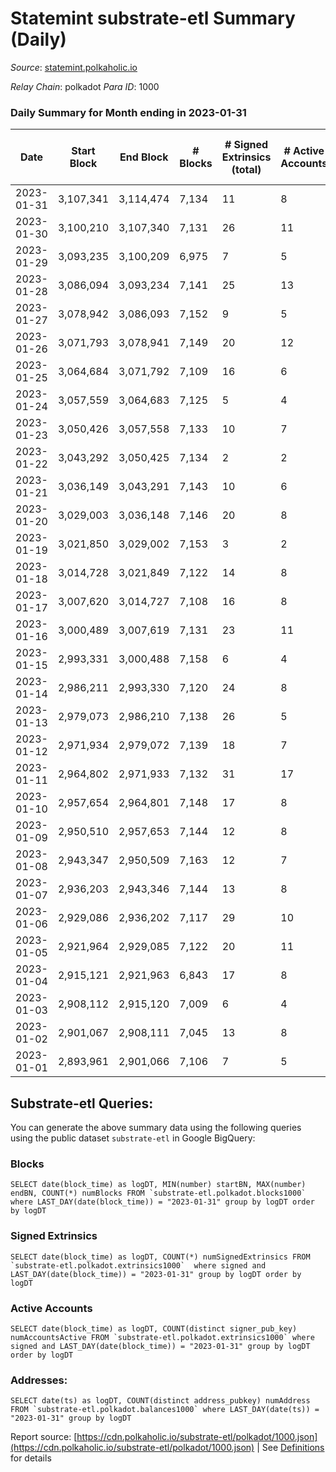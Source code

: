 # Statemint substrate-etl Summary (Daily)

_Source_: [statemint.polkaholic.io](https://statemint.polkaholic.io)

*Relay Chain*: polkadot
*Para ID*: 1000



### Daily Summary for Month ending in 2023-01-31


| Date | Start Block | End Block | # Blocks | # Signed Extrinsics (total) | # Active Accounts | # Passive | # New | # Addresses with Balances | # Events | # Transfers | # XCM Transfers In | # XCM Transfers Out |
| ---- | ----------- | --------- | -------- | --------------------------- | ----------------- | --------- | ----- | ------------------------- | -------- | ----------- | ------------------ | ------------------- |
| 2023-01-31 | 3,107,341 | 3,114,474 | 7,134  | 11 | 8 |  |  | 471 | 14,386 | 11 ($2,811.46) | 12 ($46,817.54) | 3 ($1,241.51) |
| 2023-01-30 | 3,100,210 | 3,107,340 | 7,131  | 26 | 11 |  |  | 466 | 14,540 | 21  | 32 ($29,896.82) | 12 ($5,538.70) |
| 2023-01-29 | 3,093,235 | 3,100,209 | 6,975  | 7 | 5 |  |  | 462 | 14,024 | 7  | 7 ($1,586.40) | 5 ($10,822.78) |
| 2023-01-28 | 3,086,094 | 3,093,234 | 7,141  | 25 | 13 |  |  | 461 | 14,484 | 16 ($6.83) | 17 ($10,137.15) | 7 ($2,288.08) |
| 2023-01-27 | 3,078,942 | 3,086,093 | 7,152  | 9 | 5 |  |  | 456 | 14,380 | 6  | 6 ($514.30) | 3 ($507.56) |
| 2023-01-26 | 3,071,793 | 3,078,941 | 7,149  | 20 | 12 |  |  | 453 | 14,442 | 14 ($12.49) | 8 ($728.07) | 6 ($12,541.86) |
| 2023-01-25 | 3,064,684 | 3,071,792 | 7,109  | 16 | 6 |  |  | 451 | 14,322 | 10  | 9 ($230,216.67) |   |
| 2023-01-24 | 3,057,559 | 3,064,683 | 7,125  | 5 | 4 |  |  | 448 | 14,319 | 5  | 9 ($61,727.31) | 2 ($506.09) |
| 2023-01-23 | 3,050,426 | 3,057,558 | 7,133  | 10 | 7 |  |  | 448 | 14,360 | 9 ($7.11) | 8 ($21.88) | 3 ($549.37) |
| 2023-01-22 | 3,043,292 | 3,050,425 | 7,134  | 2 | 2 |  |  | 444 | 14,282 | 2  |   | 1 ($499.46) |
| 2023-01-21 | 3,036,149 | 3,043,291 | 7,143  | 10 | 6 |  |  | 444 | 14,402 | 9  | 14 ($51,364.17) | 4 ($2,212.58) |
| 2023-01-20 | 3,029,003 | 3,036,148 | 7,146  | 20 | 8 |  |  | 442 | 14,497 | 35  | 12 ($185,803.92) | 4 ($304.87) |
| 2023-01-19 | 3,021,850 | 3,029,002 | 7,153  | 3 | 2 |  |  | 419 | 14,338 | 2  | 3 ($8,134.22) | 1 ($8.08) |
| 2023-01-18 | 3,014,728 | 3,021,849 | 7,122  | 14 | 8 |  |  | 419 | 14,424 | 10  | 21 ($3,516.31) | 9 ($2,486.16) |
| 2023-01-17 | 3,007,620 | 3,014,727 | 7,108  | 16 | 8 |  |  | 415 | 14,426 | 15 ($71.22) | 23 ($4,119.08) | 10 ($3,040.22) |
| 2023-01-16 | 3,000,489 | 3,007,619 | 7,131  | 23 | 11 |  |  | 415 | 14,482 | 19 ($2.90) | 21 ($3,365.94) | 12 ($69,184.77) |
| 2023-01-15 | 2,993,331 | 3,000,488 | 7,158  | 6 | 4 |  |  | 411 | 14,386 | 6 ($5.89) | 7 ($3,046.94) | 2 ($300.82) |
| 2023-01-14 | 2,986,211 | 2,993,330 | 7,120  | 24 | 8 |  |  | 407 | 14,467 | 22  | 21 ($53,414.60) | 19 ($16,770.67) |
| 2023-01-13 | 2,979,073 | 2,986,210 | 7,138  | 26 | 5 |  |  | 406 | 14,455 | 13  | 14 ($6,306.11) | 12 ($7,294.06) |
| 2023-01-12 | 2,971,934 | 2,979,072 | 7,139  | 18 | 7 |  |  | 404 | 14,420 | 9 ($19.95) | 13 ($56,754.78) | 3 ($1,539.19) |
| 2023-01-11 | 2,964,802 | 2,971,933 | 7,132  | 31 | 17 |  |  | 400 | 14,490 | 22 ($105.28) | 16 ($24,418.72) | 6 ($24,367.33) |
| 2023-01-10 | 2,957,654 | 2,964,801 | 7,148  | 17 | 8 |  |  | 406 | 14,462 | 16  | 17 ($151,919.01) | 11 ($145,261.12) |
| 2023-01-09 | 2,950,510 | 2,957,653 | 7,144  | 12 | 8 |  |  | 403 | 14,416 | 12  | 13 ($100,364.58) | 10 ($9,942.66) |
| 2023-01-08 | 2,943,347 | 2,950,509 | 7,163  | 12 | 7 |  |  | 402 | 14,412 | 11 ($0.92) | 5 ($28,570.60) | 4 ($16,203.62) |
| 2023-01-07 | 2,936,203 | 2,943,346 | 7,144  | 13 | 8 |  |  | 401 | 14,387 | 12  | 7 ($1,535.76) | 4 ($21,590.86) |
| 2023-01-06 | 2,929,086 | 2,936,202 | 7,117  | 29 | 10 |  |  | 399 | 14,398 | 20 ($1.93) | 8 ($4,416.98) | 2 ($20,004.26) |
| 2023-01-05 | 2,921,964 | 2,929,085 | 7,122  | 20 | 11 |  |  | 399 | 14,421 | 13 ($2.73) | 15 ($71,667.38) | 6 ($36,623.52) |
| 2023-01-04 | 2,915,121 | 2,921,963 | 6,843  | 17 | 8 |  |  | 397 | 13,820 | 9 ($2.79) | 6 ($595.18) | 6 ($1,530.81) |
| 2023-01-03 | 2,908,112 | 2,915,120 | 7,009  | 6 | 4 |  |  | 394 | 14,054 | 4 ($0.45) | 1 ($4.52) | 1 ($285.79) |
| 2023-01-02 | 2,901,067 | 2,908,111 | 7,045  | 13 | 8 |  |  | 394 | 14,198 | 10  | 8 ($1,277.61) | 8 ($19,375.94) |
| 2023-01-01 | 2,893,961 | 2,901,066 | 7,106  | 7 | 5 |  |  | 393 | 14,295 | 7  | 9 ($2,289.69) | 3 ($42,288.49) |

## Substrate-etl Queries:
You can generate the above summary data using the following queries using the public dataset `substrate-etl` in Google BigQuery:


### Blocks
```
SELECT date(block_time) as logDT, MIN(number) startBN, MAX(number) endBN, COUNT(*) numBlocks FROM `substrate-etl.polkadot.blocks1000`  where LAST_DAY(date(block_time)) = "2023-01-31" group by logDT order by logDT
```


### Signed Extrinsics
```
SELECT date(block_time) as logDT, COUNT(*) numSignedExtrinsics FROM `substrate-etl.polkadot.extrinsics1000`  where signed and LAST_DAY(date(block_time)) = "2023-01-31" group by logDT order by logDT
```


### Active Accounts
```
SELECT date(block_time) as logDT, COUNT(distinct signer_pub_key) numAccountsActive FROM `substrate-etl.polkadot.extrinsics1000` where signed and LAST_DAY(date(block_time)) = "2023-01-31" group by logDT order by logDT
```


### Addresses:
```
SELECT date(ts) as logDT, COUNT(distinct address_pubkey) numAddress FROM `substrate-etl.polkadot.balances1000` where LAST_DAY(date(ts)) = "2023-01-31" group by logDT
```



Report source: [https://cdn.polkaholic.io/substrate-etl/polkadot/1000.json](https://cdn.polkaholic.io/substrate-etl/polkadot/1000.json) | See [Definitions](/DEFINITIONS.md) for details
